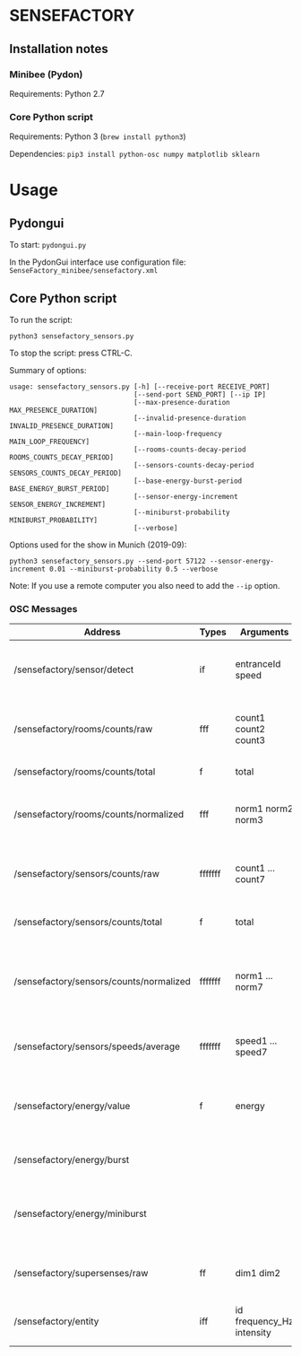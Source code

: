 # SENSEFACTORY

## Installation notes

### Minibee (Pydon)

Requirements: Python 2.7

### Core Python script

Requirements: Python 3 (```brew install python3```)

Dependencies:
```pip3 install python-osc numpy matplotlib sklearn```

# Usage

## Pydongui
 
To start: ```pydongui.py```

In the PydonGui interface use configuration file: ```SenseFactory_minibee/sensefactory.xml```

## Core Python script

To run the script:
```
python3 sensefactory_sensors.py
```

To stop the script: press CTRL-C.

Summary of options:
```
usage: sensefactory_sensors.py [-h] [--receive-port RECEIVE_PORT]
                               [--send-port SEND_PORT] [--ip IP]
                               [--max-presence-duration MAX_PRESENCE_DURATION]
                               [--invalid-presence-duration INVALID_PRESENCE_DURATION]
                               [--main-loop-frequency MAIN_LOOP_FREQUENCY]
                               [--rooms-counts-decay-period ROOMS_COUNTS_DECAY_PERIOD]
                               [--sensors-counts-decay-period SENSORS_COUNTS_DECAY_PERIOD]
                               [--base-energy-burst-period BASE_ENERGY_BURST_PERIOD]
                               [--sensor-energy-increment SENSOR_ENERGY_INCREMENT]
                               [--miniburst-probability MINIBURST_PROBABILITY]
                               [--verbose]
```
 
Options used for the show in Munich (2019-09):
```
python3 sensefactory_sensors.py --send-port 57122 --sensor-energy-increment 0.01 --miniburst-probability 0.5 --verbose
```

Note: If you use a remote computer you also need to add the ```--ip``` option.
 
### OSC Messages
 
| Address  | Types | Arguments | Description |
| -------  | ----- | --------- | ----------- |
| /sensefactory/sensor/detect  | if | entranceId speed | Event sent when someone crosses a sensor |
| /sensefactory/rooms/counts/raw  | fff | count1 count2 count3 | Estimate counts of number of people of each room |
| /sensefactory/rooms/counts/total  | f | total | Total count of people |
| /sensefactory/rooms/counts/normalized  | fff | norm1 norm2 norm3 | Normalized counts as proportions in [0, 1] (total = 1.0) |
| /sensefactory/sensors/counts/raw  | fffffff | count1 ... count7 | Estimate counts of number of people of each room |
| /sensefactory/sensors/counts/total  | f | total | Total count of sensor activations |
| /sensefactory/sensors/counts/normalized  | fffffff | norm1 ... norm7 | Normalized count of sensor activations as proportions in [0, 1] (total = 1.0) |
| /sensefactory/sensors/speeds/average | fffffff | speed1 ... speed7 | Individual average speed of each sensor |
| /sensefactory/energy/value  | f | energy | Accumulated energy of the system in [0, 1]. Bursts when reaches 1. |
| /sensefactory/energy/burst  |  |  | Event sent when energy reaches 1 |
| /sensefactory/energy/miniburst  |  |  | Event sent with increased probability as energy increases |
| /sensefactory/supersenses/raw  | ff | dim1 dim2 | Value of current state with reduced dimensionality |
| /sensefactory/entity | iff | id frequency_Hz intensity | Control of oscillator lamp in 'entities')|